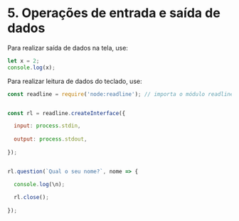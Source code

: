 # 5. Operações de entrada e saída de dados

Para realizar saída de dados na tela, use:

```javascript
let x = 2;
console.log(x);
```

Para realizar leitura de dados do teclado, use:

```javascript
const readline = require('node:readline'); // importa o módulo readline


const rl = readline.createInterface({

  input: process.stdin,
  
  output: process.stdout,
  
});


rl.question(`Qual o seu nome?`, nome => {

  console.log(\n);
  
  rl.close();
  
});

```
